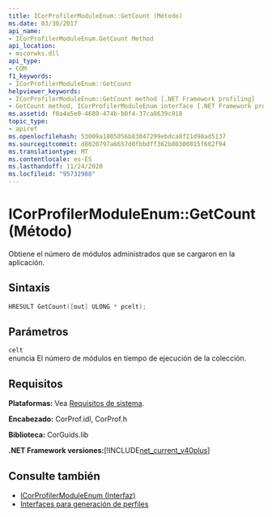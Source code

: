 ```yaml
---
title: ICorProfilerModuleEnum::GetCount (Método)
ms.date: 03/30/2017
api_name:
- ICorProfilerModuleEnum.GetCount Method
api_location:
- mscorwks.dll
api_type:
- COM
f1_keywords:
- ICorProfilerModuleEnum::GetCount
helpviewer_keywords:
- ICorProfilerModuleEnum::GetCount method [.NET Framework profiling]
- GetCount method, ICorProfilerModuleEnum interface [.NET Framework profiling]
ms.assetid: f0a4a5e0-4689-474b-b0f4-37ca0639c918
topic_type:
- apiref
ms.openlocfilehash: 53009a1805056b83047299ebdca8f21d98ad5137
ms.sourcegitcommit: d8020797a6657d0fbbdff362b80300815f682f94
ms.translationtype: MT
ms.contentlocale: es-ES
ms.lasthandoff: 11/24/2020
ms.locfileid: "95732988"
---
```

# <a name="icorprofilermoduleenumgetcount-method"></a>ICorProfilerModuleEnum::GetCount (Método)

Obtiene el número de módulos administrados que se cargaron en la aplicación.  
  
## <a name="syntax"></a>Sintaxis  
  
```cpp  
HRESULT GetCount([out] ULONG * pcelt);  
```  
  
## <a name="parameters"></a>Parámetros  

 `celt`  
 enuncia El número de módulos en tiempo de ejecución de la colección.  
  
## <a name="requirements"></a>Requisitos  

 **Plataformas:** Vea [Requisitos de sistema](../../get-started/system-requirements.md).  
  
 **Encabezado:** CorProf.idl, CorProf.h  
  
 **Biblioteca:** CorGuids.lib  
  
 **.NET Framework versiones:**[!INCLUDE[net_current_v40plus](../../../../includes/net-current-v40plus-md.md)]  
  
## <a name="see-also"></a>Consulte también

- [ICorProfilerModuleEnum (Interfaz)](icorprofilermoduleenum-interface.md)
- [Interfaces para generación de perfiles](profiling-interfaces.md)
